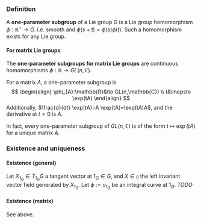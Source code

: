 ### Definition
A **one-parameter subgroup** of a Lie group $G$ is a Lie group homomorphism $\phi: \mathbb{R}^+ \to G$.
i.e. smooth and $\phi(s+t)=\phi(s)\phi(t)$.
Such a homomorphism exists for any Lie group.
#### For matrix Lie groups
The **one-parameter subgroups for matrix Lie groups** are continuous homomorphisms $\phi: \mathbb{R} \to GL(n,\mathbb{C})$.

For a matrix $A$, a one-parameter subgroup is $$
\begin{align}
\phi_{A}:\mathbb{R}&\to GL(n,\mathbb{C}) \\
t&\mapsto \exp(tA)
\end{align}
$$
Additionally, $\frac{d}{dt} \exp(tA)=A \exp(tA)=\exp(tA)A$, and the derivative at $t=0$ is $A$.

In fact, every one-parameter subgroup of $GL(n,\mathbb{C})$ is of the form $t \mapsto \exp(tA)$ for a unique matrix $A$.



### Existence and uniqueness
#### Existence (general)
Let $X_{1_{G}} \in T_{1_{G}} G$ a tangent vector at $1_{G} \in G$, and $X \in \mathfrak{g}$ the left invariant vector field generated by $X_{1_{G}}$. Let $\phi:=\gamma_{1_{G}}$ be an integral curve at $1_{G}$.
*TODO*

#### Existence (matrix)
See above.